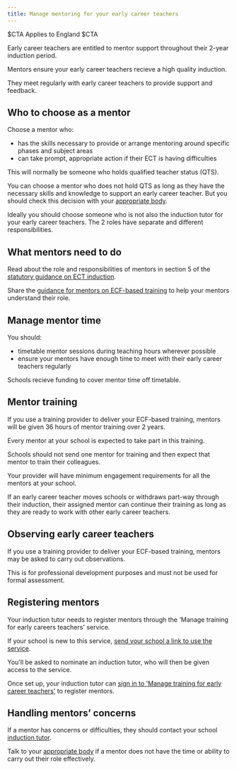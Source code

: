 ```yaml
---
title: Manage mentoring for your early career teachers
---
```


$CTA
Applies to England
$CTA


Early career teachers are entitled to mentor support throughout their 2-year induction period.

Mentors ensure your early career teachers recieve a high quality induction.

They meet regularly with early career teachers to provide support and feedback.


## Who to choose as a mentor

Choose a mentor who:

* has the skills necessary to provide or arrange mentoring around specific phases and subject areas
* can take prompt, appropriate action if their ECT is having difficulties

This will normally be someone who holds qualified teacher status (QTS).

You can choose a mentor who does not hold QTS as long as they have the necessary skills and knowledge to support an early career teacher. But you should check this decision with your [appropriate body]().

Ideally you should choose someone who is not also the induction tutor for your early career teachers. The 2 roles have separate and different responsibilities.

## What mentors need to do

Read about the role and responsibilities of mentors in section 5 of the [statutory guidance on ECT induction](https://www.gov.uk/government/publications/induction-for-early-career-teachers-england).

Share the [guidance for mentors on ECF-based training](https://www.gov.uk/guidance/guidance-for-mentors-how-to-support-ecf-based-training) to help your mentors understand their role.

## Manage mentor time
You should:

* timetable mentor sessions during teaching hours wherever possible
* ensure your mentors have enough time to meet with their early career teachers regularly

Schools recieve funding to cover mentor time off timetable.

## Mentor training

If you use a training provider to deliver your ECF-based training, mentors will be given 36 hours of mentor training over 2 years. 

Every mentor at your school is expected to take part in this training. 

Schools should not send one mentor for training and then expect that mentor to train their colleagues. 

Your provider will have minimum engagement requirements for all the mentors at your school.

If an early career teacher moves schools or withdraws part-way through their induction, their assigned mentor can continue their training as long as they are ready to work with other early career teachers.

## Observing early career teachers

If you use a training provider to deliver your ECF-based training, mentors may be asked to carry out observations. 

This is for professional development purposes and must not be used for formal assessment.

## Registering mentors

Your induction tutor needs to register mentors through the 'Manage training for early careers teachers' service.

If your school is new to this service, [send your school a link to use the service](https://manage-training-for-early-career-teachers.education.gov.uk/nominations/resend-email).

You'll be asked to nominate an induction tutor, who will then be given access to the service.

Once set up, your induction tutor can [sign in to 'Manage training for early career teachers'](https://manage-training-for-early-career-teachers.education.gov.uk/) to register mentors.


## Handling mentors’ concerns

If a mentor has concerns or difficulties, they should contact your school [induction tutor](nominate-induction-tutor).

Talk to your [appropriate body]() if a mentor does not have the time or ability to carry out their role effectively.



